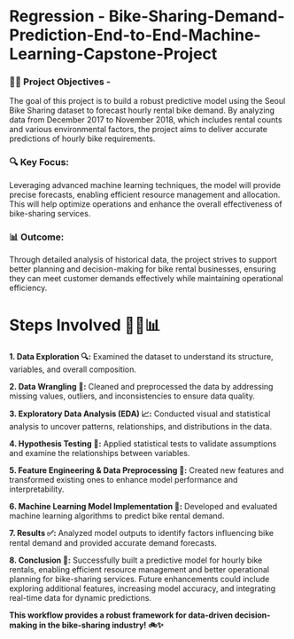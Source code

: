 # Regression -     Bike-Sharing-Demand-Prediction-End-to-End-Machine-Learning-Capstone-Project

### 🚴‍♂️ Project Objectives -
The goal of this project is to build a robust predictive model using the Seoul Bike Sharing dataset to forecast hourly rental bike demand. By analyzing data from December 2017 to November 2018, which includes rental counts and various environmental factors, the project aims to deliver accurate predictions of hourly bike requirements.

### 🔍 Key Focus:
Leveraging advanced machine learning techniques, the model will provide precise forecasts, enabling efficient resource management and allocation. This will help optimize operations and enhance the overall effectiveness of bike-sharing services.

### 📊 Outcome:
Through detailed analysis of historical data, the project strives to support better planning and decision-making for bike rental businesses, ensuring they can meet customer demands effectively while maintaining operational efficiency.

# Steps Involved 🚴‍♂️📊
**1. Data Exploration 🔍:**
Examined the dataset to understand its structure, variables, and overall composition.

**2. Data Wrangling 🧹:**
Cleaned and preprocessed the data by addressing missing values, outliers, and inconsistencies to ensure data quality.

**3. Exploratory Data Analysis (EDA) 📈:**
Conducted visual and statistical analysis to uncover patterns, relationships, and distributions in the data.

**4. Hypothesis Testing 🧪:**
Applied statistical tests to validate assumptions and examine the relationships between variables.

**5. Feature Engineering & Data Preprocessing 🔧:**
Created new features and transformed existing ones to enhance model performance and interpretability.

**6. Machine Learning Model Implementation 🤖:**
Developed and evaluated machine learning algorithms to predict bike rental demand.

**7. Results ✅:**
Analyzed model outputs to identify factors influencing bike rental demand and provided accurate demand forecasts.

**8. Conclusion 🎯:**
Successfully built a predictive model for hourly bike rentals, enabling efficient resource management and better operational planning for bike-sharing services.
Future enhancements could include exploring additional features, increasing model accuracy, and integrating real-time data for dynamic predictions.

**This workflow provides a robust framework for data-driven decision-making in the bike-sharing industry! 🚲✨**

